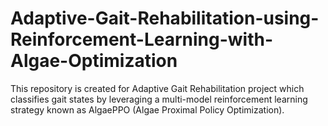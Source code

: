 # Adaptive-Gait-Rehabilitation-using-Reinforcement-Learning-with-Algae-Optimization
This repository is created for Adaptive Gait Rehabilitation project which classifies gait states by leveraging a multi-model reinforcement learning strategy known as AlgaePPO (Algae Proximal Policy Optimization).
